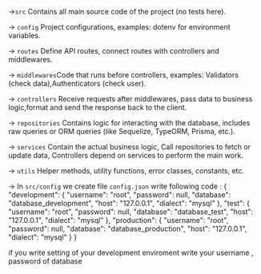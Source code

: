 ->`src` Contains all main source code of the project (no tests here).

-> `config` Project configurations, examples: dotenv for environment variables.

-> `routes` Define API routes, connect routes with controllers and middlewares.

-> `middlewares`Code that runs before controllers, examples: Validators (check data),Authenticators (check user).

-> `controllers` Receive requests after middlewares, pass data to business logic,format and send the response back to the client.


-> `repositories` Contains logic for interacting with the database, includes raw queries or ORM queries (like Sequelize, TypeORM, Prisma, etc.).

-> `services` Contain the actual business logic, Call repositories to fetch or update data, Controllers depend on services to perform the main work.

-> `utils` Helper methods, utility functions, error classes, constants, etc.

-> In `src/config` we create file `config.json` write following code : 
 {
  "development": {
    "username": "root",
    "password": null,
    "database": "database_development",
    "host": "127.0.0.1",
    "dialect": "mysql"
  },
  "test": {
    "username": "root",
    "password": null,
    "database": "database_test",
    "host": "127.0.0.1",
    "dialect": "mysql"
  },
  "production": {
    "username": "root",
    "password": null,
    "database": "database_production",
    "host": "127.0.0.1",
    "dialect": "mysql"
  }
}

if you write setting of your development enviroment write your username , password of database